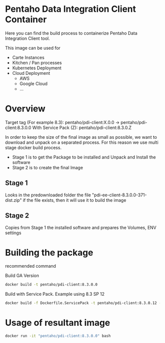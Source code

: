# Pentaho Data Integration Client Container
Here you can find the build process to containerize Pentaho Data Integration Client tool.

This image can be used for
* Carte Instances
* Kitchen / Pan processes
* Kubernetes Deployment
* Cloud Deployment 
  * AWS
  * Google Cloud
  * ...

# Overview

Target tag (For example 8.3): pentaho/pdi-client:X.0.0 -> pentaho/pdi-client:8.3.0.0 
With Service Pack (Z): pentaho/pdi-client:8.3.0.Z

In order to keep the size of the final image as small as possible, we want to download and unpack on a separated process.
For this reason we use multi stage docker build process.
* Stage 1 is to get the Package to be installed and Unpack and Install the software
* Stage 2 is to create the final Image

## Stage 1 
Looks in the predownloaded folder the file "pdi-ee-client-8.3.0.0-371-dist.zip"
if the file exists, then it will use it to build the image

## Stage 2
Copies from Stage 1 the installed software and prepares the Volumes, ENV settings 

# Building the package
recommended command 

Build GA Version

```bash
docker build -t pentaho/pdi-client:8.3.0.0
```

Build with Service Pack. Example using 8.3 SP 12

```bash
docker build -f Dockerfile.ServicePack -t pentaho/pdi-client:8.3.0.12 --build-arg FILE_SOFTWARE_SERVICEPACK=PDIClient-SP-8.3.0.12-869.bin  .
```

# Usage of resultant image

```bash
docker run -it "pentaho/pdi-client:8.3.0.0" bash
```

